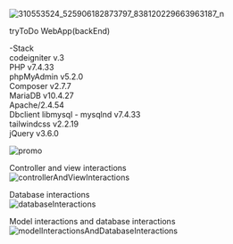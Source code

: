 ![310553524_525906182873797_838120229663963187_n](https://github.com/ratamahataV1/advisable_TryToDo/assets/11263014/4f191a17-a994-4926-820a-e7a598b3777c)<br>

tryToDo WebApp(backEnd)

-Stack<br>
codeigniter v.3<br>
PHP v7.4.33<br>
phpMyAdmin v5.2.0<br>
Composer v2.7.7<br>
MariaDB v10.4.27<br>
Apache/2.4.54<br>
Dbclient libmysql - mysqlnd v7.4.33<br>
tailwindcss v2.2.19<br>
jQuery v3.6.0<br>

![promo](https://github.com/ratamahataV1/advisable_TryToDo/assets/11263014/17ec1fd3-82b0-437d-bacf-08a1beb3c931)<br>

Controller and view interactions<br>
![controllerAndViewInteractions](https://github.com/ratamahataV1/advisable_TryToDo/assets/11263014/99aa1169-2cee-45d8-9d82-8615cd125c52)<br>

Database interactions<br>
![databaseInteractions](https://github.com/ratamahataV1/advisable_TryToDo/assets/11263014/a7fa5154-1f7b-46e7-b47c-b29fe8c598a5)<br>

Model interactions and database interactions<be>
![modelInteractionsAndDatabaseInteractions](https://github.com/ratamahataV1/advisable_TryToDo/assets/11263014/75cf7586-1e9f-4a16-9d34-1016e8626267)<br>
